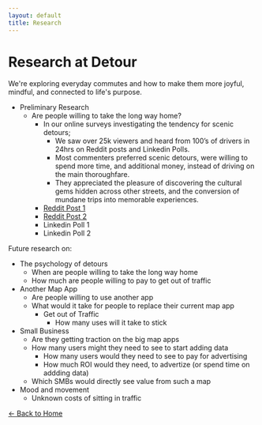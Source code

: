 ```yaml
---
layout: default
title: Research
---
```


# Research at Detour

We're exploring everyday commutes and how to make them more joyful, mindful, and connected to life's purpose.

- Preliminary Research
  - Are people willing to take the long way home?
    - In our online surveys investigating the tendency for scenic detours;
      - We saw over 25k viewers and heard from 100’s of drivers in 24hrs on Reddit posts and Linkedin Polls. 
      - Most commenters preferred scenic detours, were willing to spend more time, and additional money, instead of driving on the main thoroughfare. 
      - They appreciated the pleasure of discovering the cultural gems hidden across other streets, and the conversion of mundane trips into memorable experiences.
    - [Reddit Post 1](https://www.reddit.com/r/NoStupidQuestions/comments/1kite7m/is_it_weird_to_take_a_longer_route_just_because/)
    - [Reddit Post 2](https://www.reddit.com/r/roadtrip/comments/1kiszd7/what_makes_a_drive_feel_worth_it/)
    - Linkedin Poll 1
    - Linkedin Poll 2

Future research on:

- The psychology of detours
  - When are people willing to take the long way home
  - How much are people willing to pay to get out of traffic
- Another Map App
  - Are people willing to use another app
  - What would it take for people to replace their current map app
    - Get out of Traffic
      - How many uses will it take to stick
- Small Business
  - Are they getting traction on the big map apps
  - How many users might they need to see to start adding data
    - How many users would they need to see to pay for advertising
    - How much ROI would they need, to advertize (or spend time on addding data)
  - Which SMBs would directly see value from such a map         
- Mood and movement
  - Unknown costs of sitting in traffic
 
[← Back to Home](/)
